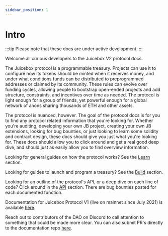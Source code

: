 ```yaml
---
sidebar_position: 1
---
```


# Intro

:::tip
Please note that these docs are under active development.
:::

Welcome all curious developers to the Juicebox V2 protocol docs.

The Juicebox protocol is a programmable treasury. Projects can use it to configure how its tokens should be minted when it receives money, and under what conditions funds can be distributed to preprogrammed addresses or claimed by its community. These rules can evolve over funding cycles, allowing people to bootstrap open-ended projects and add structure, constraints, and incentives over time as needed. The protocol is light enough for a group of friends, yet powerful enough for a global network of anons sharing thousands of ETH and other assets.

The protocol is nuanced, however. The goal of the protocol docs is for you to find any protocol related information that you're looking for. Whether you're auditing, developing your own JB project, creating your own JB extensions, looking for bug bounties, or just looking to learn some solidity and contract design, these docs should give you just what you're looking for. These docs should allow you to click around and get a real good deep dive, and should just as easily allow you to find overview information.

Looking for general guides on how the protocol works? See the [Learn](/learn/overview.md) section.

Looking for guides to launch and program a treasury? See the [Build](/build/getting-started.md) section.

Looking for an outline of the protocol's API, or a deep dive on each line of code? Click around in the [API](/api/contracts/) section. There are bug bounties posted for each documented function.

Documentation for Juicebox Protocol V1 (live on mainnet since July 2021) is available [here](/docs/protocol-v1/).

Reach out to contributors of the DAO on Discord to call attention to something that could be made more clear. You can also submit PR's directly to the documentation repo [here](https://github.com/jbx-protocol/juice-docs).

